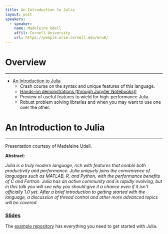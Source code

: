 ```yaml
---
title: An Introduction to Julia
layout: post
speakers:
  - speaker:
    name: Madeleine Udell
    affil: Cornell University
    url: https://people.orie.cornell.edu/mru8/
---
```


# Overview
--------------------------------------------------------------------------------
- [An Introduction to Julia](#an-introduction-to-julia)
    - Crash course on the syntax and unique features of this language.
    - [Hands-on demonstrations (through Jupyter Notebooks)!](https://github.com/madeleineudell/intro-to-julia)
    - Preview of useful features to wield for high-performance Julia.
    - Robust problem solving libraries and when you may want to use one over the other.

# An Introduction to Julia
--------------------------------------------------------------------------------

Presentation courtesy of Madeleine Udell.

**Abstract**:

_Julia is a truly modern language, rich with features that enable both productivity
and performance.  Julia uniquely joins the convenience of languages such as MATLAB,
R, and Python, with the performance benefits of C and Fortran.  Julia has an active
community and is rapidly evolving, but in this talk you will see why you should
give it a chance even if it isn't officially 1.0 yet.  After a brief introduction
to getting started with the language, a discussion of thread control and other
more advanced topics will be covered._

### [Slides](https://github.com/madeleineudell/intro-to-julia/raw/master/An%20Introduction%20to%20Julia.pdf)

The [example repository](https://github.com/madeleineudell/intro-to-julia) has
everything you need to get started with Julia.
